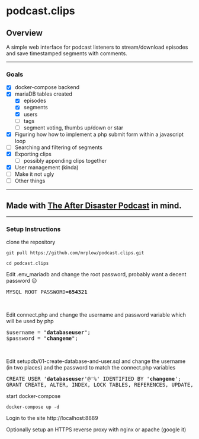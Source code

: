 # podcast.clips

## Overview
A simple web interface for podcast listeners to stream/download episodes and save timestamped segments with comments.

---

### Goals
- [x] docker-compose backend
- [x] mariaDB tables created
  - [x] episodes
  - [x] segments
  - [x] users
  - [ ] tags
  - [ ] segment voting, thumbs up/down or star
- [x] Figuring how how to implement a php submit form within a javascript loop
- [ ] Searching and filtering of segments
- [x] Exporting clips
  - [ ] possibly appending clips together
- [x] User management (kinda)
- [ ] Make it not ugly
- [ ] Other things

---

## Made with [The After Disaster Podcast](https://www.patreon.com/AfterDisaster) in mind.

---

### Setup Instructions
clone the repository

`git pull https://github.com/mrplow/podcast.clips.git`

`cd podcast.clips`

Edit .env_mariadb and change the root password, probably want a decent password 😉
<pre>
MYSQL_ROOT_PASSWORD=<b>654321</b>
</pre>
<br />

Edit connect.php and change the username and password variable which will be used by php
<pre>
$username = "<b>databaseuser</b>";
$password = "<b>changeme</b>";
</pre>
<br />

Edit setupdb/01-create-database-and-user.sql and change the username (in two places) and the password to match the connect.php variables
<pre>
CREATE USER '<b>databaseuser</b>'@'%' IDENTIFIED BY '<b>changeme</b>';
GRANT CREATE, ALTER, INDEX, LOCK TABLES, REFERENCES, UPDATE, DELETE, DROP, SELECT, INSERT ON `podcast_clips`.* TO '<b>databaseuser</b>'@'%';`
</pre>

start docker-compose

`docker-compose up -d`

Login to the site http://localhost:8889

Optionally setup an HTTPS reverse proxy with nginx or apache (google it)
